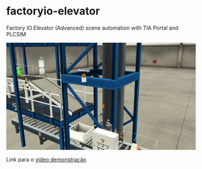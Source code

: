 # factoryio-elevator

Factory IO Elevator (Advanced) scene automation with TIA Portal and PLCSIM

![](/scene.gif)

Link para o [video demonstração](https://drive.google.com/file/d/1qyd7SovjUZViOz5Hya8sowwSeOZYcnKQ/view?usp=share_link)

